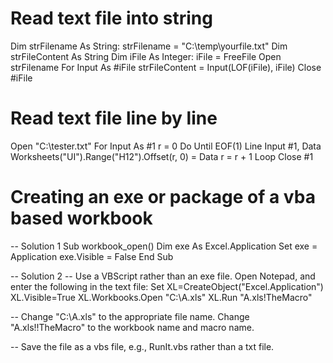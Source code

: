 # Read text file into string
Dim strFilename As String: strFilename = "C:\temp\yourfile.txt"
Dim strFileContent As String
Dim iFile As Integer: iFile = FreeFile
Open strFilename For Input As #iFile
strFileContent = Input(LOF(iFile), iFile)
Close #iFile

# Read text file line by line
Open "C:\tester.txt" For Input As #1
    r = 0
    Do Until EOF(1)
        Line Input #1, Data
        Worksheets("UI").Range("H12").Offset(r, 0) = Data
        r = r + 1
    Loop
    Close #1
    
# Creating an exe or package of a vba based workbook
-- Solution 1
Sub workbook_open()
    Dim exe As Excel.Application
    Set exe = Application
    exe.Visible = False
End Sub

-- Solution 2
-- Use a VBScript rather than an exe file.  Open Notepad, and enter the following in the text file:
Set XL=CreateObject("Excel.Application")
XL.Visible=True
XL.Workbooks.Open "C:\A.xls"
XL.Run "A.xls!TheMacro"

-- Change "C:\A.xls" to the appropriate file name. Change "A.xls!!TheMacro" to the workbook name and macro name.

-- Save the file as a vbs file, e.g., RunIt.vbs rather than a txt file.
